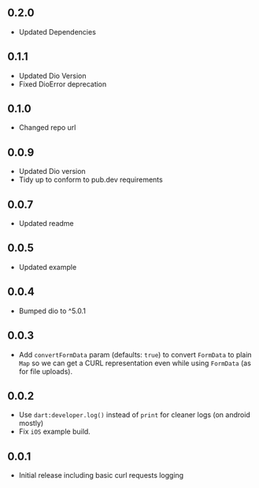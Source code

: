 ## 0.2.0

* Updated Dependencies

## 0.1.1

* Updated Dio Version
* Fixed DioError deprecation

## 0.1.0

* Changed repo url

## 0.0.9

* Updated Dio version
* Tidy up to conform to pub.dev requirements

## 0.0.7

* Updated readme

## 0.0.5

* Updated example

## 0.0.4

* Bumped dio to ^5.0.1

## 0.0.3

* Add `convertFormData` param (defaults: `true`) to convert `FormData` to plain `Map` so we can get
  a CURL representation even while using `FormData` (as for file uploads).

## 0.0.2

* Use `dart:developer.log()` instead of `print` for cleaner logs (on android mostly)
* Fix `iOS` example build.

## 0.0.1

* Initial release including basic curl requests logging
